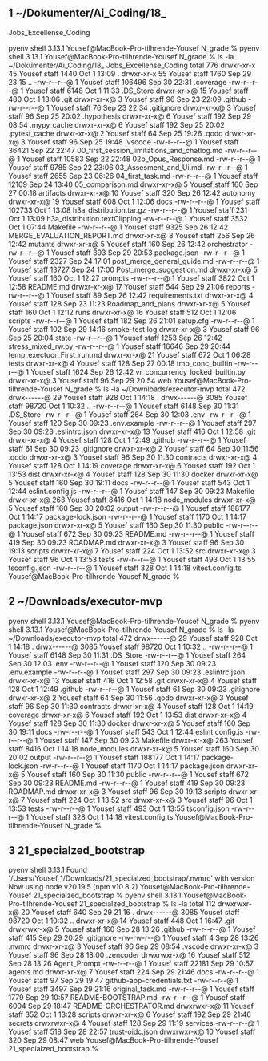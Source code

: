 ## 1 ~/Dokumenter/Ai_Coding/18_
Jobs_Excellense_Coding

pyenv shell 3.13.1
Yousef@MacBook-Pro-tilhrende-Yousef N_grade % pyenv shell 3.13.1
Yousef@MacBook-Pro-tilhrende-Yousef N_grade % ls -la ~/Dokumenter/Ai_Coding/18_
Jobs_Excellense_Coding
total 776
drwxr-xr-x  45 Yousef  staff    1440 Oct  1 13:09 .
drwxr-xr-x  55 Yousef  staff    1760 Sep 29 23:15 ..
-rw-r--r--@  1 Yousef  staff  106496 Sep 30 22:31 .coverage
-rw-r--r--@  1 Yousef  staff    6148 Oct  1 11:33 .DS_Store
drwxr-xr-x@ 15 Yousef  staff     480 Oct  1 13:06 .git
drwxr-xr-x@  3 Yousef  staff      96 Sep 23 22:09 .github
-rw-r--r--@  1 Yousef  staff      76 Sep 23 22:34 .gitignore
drwxr-xr-x@  3 Yousef  staff      96 Sep 25 20:02 .hypothesis
drwxr-xr-x@  6 Yousef  staff     192 Sep 29 08:54 .mypy_cache
drwxr-xr-x@  6 Yousef  staff     192 Sep 25 20:02 .pytest_cache
drwxr-xr-x@  2 Yousef  staff      64 Sep 25 19:26 .qodo
drwxr-xr-x@  3 Yousef  staff      96 Sep 25 19:48 .vscode
-rw-r--r--@  1 Yousef  staff   36421 Sep 22 22:47 00_first_session_limitations_and_chatlog.md
-rw-r--r--@  1 Yousef  staff   10583 Sep 22 22:48 02b_Opus_Response.md
-rw-r--r--@  1 Yousef  staff    9785 Sep 22 23:06 03_Assesment_and_Ui.md
-rw-r--r--@  1 Yousef  staff    2655 Sep 23 06:26 04_first_task.md
-rw-r--r--@  1 Yousef  staff   12109 Sep 24 13:40 05_comparison.md
drwxr-xr-x@  5 Yousef  staff     160 Sep 27 00:18 artifacts
drwxr-xr-x@ 10 Yousef  staff     320 Sep 26 12:42 autonomy
drwxr-xr-x@ 19 Yousef  staff     608 Oct  1 12:06 docs
-rw-r--r--@  1 Yousef  staff  102733 Oct  1 13:08 h3a_distribution.tar.gz
-rw-r--r--@  1 Yousef  staff     231 Oct  1 13:09 h3a_distribution.textClipping
-rw-r--r--@  1 Yousef  staff    3532 Oct  1 07:44 Makefile
-rw-r--r--@  1 Yousef  staff    9325 Sep 26 12:42 MERGE_EVALUATION_REPORT.md
drwxr-xr-x@  8 Yousef  staff     256 Sep 26 12:42 mutants
drwxr-xr-x@  5 Yousef  staff     160 Sep 26 12:42 orchestrator
-rw-r--r--@  1 Yousef  staff     393 Sep 29 20:53 package.json
-rw-r--r--@  1 Yousef  staff    2327 Sep 24 17:01 post_merge_general_guide.md
-rw-r--r--@  1 Yousef  staff   13727 Sep 24 17:00 Post_merge_suggestion.md
drwxr-xr-x@  5 Yousef  staff     160 Oct  1 12:27 prompts
-rw-r--r--@  1 Yousef  staff    3822 Oct  1 12:58 README.md
drwxr-xr-x@ 17 Yousef  staff     544 Sep 29 21:06 reports
-rw-r--r--@  1 Yousef  staff      89 Sep 26 12:42 requirements.txt
drwxr-xr-x@  4 Yousef  staff     128 Sep 23 11:23 Roadmap_and_plans
drwxr-xr-x@  5 Yousef  staff     160 Oct  1 12:12 runs
drwxr-xr-x@ 16 Yousef  staff     512 Oct  1 12:06 scripts
-rw-r--r--@  1 Yousef  staff     182 Sep 26 21:01 setup.cfg
-rw-r--r--@  1 Yousef  staff     102 Sep 29 14:16 smoke-test.log
drwxr-xr-x@  3 Yousef  staff      96 Sep 25 20:04 state
-rw-r--r--@  1 Yousef  staff    1253 Sep 26 12:42 stress_mixed_rw.py
-rw-r--r--@  1 Yousef  staff   16646 Sep 29 20:44 temp_exectuor_First_run.md
drwxr-xr-x@ 21 Yousef  staff     672 Oct  1 06:28 tests
drwxr-xr-x@  4 Yousef  staff     128 Sep 27 00:18 tmp_conc_builtin
-rw-r--r--@  1 Yousef  staff    1624 Sep 26 12:42 vr_concurrency_locked_builtin.py
drwxr-xr-x@  3 Yousef  staff      96 Sep 29 20:54 web
Yousef@MacBook-Pro-tilhrende-Yousef N_grade % ls -la ~/Downloads/executor-mvp
total 472
drwx------@   29 Yousef  staff     928 Oct  1 14:18 .
drwx------@ 3085 Yousef  staff   98720 Oct  1 10:32 ..
-rw-r--r--@    1 Yousef  staff    6148 Sep 30 11:31 .DS_Store
-rw-r--r--@    1 Yousef  staff     264 Sep 30 12:03 .env
-rw-r--r--@    1 Yousef  staff     120 Sep 30 09:23 .env.example
-rw-r--r--@    1 Yousef  staff     297 Sep 30 09:23 .eslintrc.json
drwxr-xr-x@   13 Yousef  staff     416 Oct  1 12:58 .git
drwxr-xr-x@    4 Yousef  staff     128 Oct  1 12:49 .github
-rw-r--r--@    1 Yousef  staff      61 Sep 30 09:23 .gitignore
drwxr-xr-x@    2 Yousef  staff      64 Sep 30 11:56 .qodo
drwxr-xr-x@    3 Yousef  staff      96 Sep 30 11:30 contracts
drwxr-xr-x@    4 Yousef  staff     128 Oct  1 14:19 coverage
drwxr-xr-x@    6 Yousef  staff     192 Oct  1 13:53 dist
drwxr-xr-x@    4 Yousef  staff     128 Sep 30 11:30 docker
drwxr-xr-x@    5 Yousef  staff     160 Sep 30 19:11 docs
-rw-r--r--@    1 Yousef  staff     543 Oct  1 12:44 eslint.config.js
-rw-r--r--@    1 Yousef  staff     147 Sep 30 09:23 Makefile
drwxr-xr-x@  263 Yousef  staff    8416 Oct  1 14:18 node_modules
drwxr-xr-x@    5 Yousef  staff     160 Sep 30 20:02 output
-rw-r--r--@    1 Yousef  staff  188177 Oct  1 14:17 package-lock.json
-rw-r--r--@    1 Yousef  staff    1170 Oct  1 14:17 package.json
drwxr-xr-x@    5 Yousef  staff     160 Sep 30 11:30 public
-rw-r--r--@    1 Yousef  staff     672 Sep 30 09:23 README.md
-rw-r--r--@    1 Yousef  staff     419 Sep 30 09:23 ROADMAP.md
drwxr-xr-x@    3 Yousef  staff      96 Sep 30 19:13 scripts
drwxr-xr-x@    7 Yousef  staff     224 Oct  1 13:52 src
drwxr-xr-x@    3 Yousef  staff      96 Oct  1 13:53 tests
-rw-r--r--@    1 Yousef  staff     493 Oct  1 13:55 tsconfig.json
-rw-r--r--@    1 Yousef  staff     328 Oct  1 14:18 vitest.config.ts
Yousef@MacBook-Pro-tilhrende-Yousef N_grade % 

## 2 ~/Downloads/executor-mvp
pyenv shell 3.13.1
Yousef@MacBook-Pro-tilhrende-Yousef N_grade % pyenv shell 3.13.1
Yousef@MacBook-Pro-tilhrende-Yousef N_grade % ls -la ~/Downloads/executor-mvp
total 472
drwx------@   29 Yousef  staff     928 Oct  1 14:18 .
drwx------@ 3085 Yousef  staff   98720 Oct  1 10:32 ..
-rw-r--r--@    1 Yousef  staff    6148 Sep 30 11:31 .DS_Store
-rw-r--r--@    1 Yousef  staff     264 Sep 30 12:03 .env
-rw-r--r--@    1 Yousef  staff     120 Sep 30 09:23 .env.example
-rw-r--r--@    1 Yousef  staff     297 Sep 30 09:23 .eslintrc.json
drwxr-xr-x@   13 Yousef  staff     416 Oct  1 12:58 .git
drwxr-xr-x@    4 Yousef  staff     128 Oct  1 12:49 .github
-rw-r--r--@    1 Yousef  staff      61 Sep 30 09:23 .gitignore
drwxr-xr-x@    2 Yousef  staff      64 Sep 30 11:56 .qodo
drwxr-xr-x@    3 Yousef  staff      96 Sep 30 11:30 contracts
drwxr-xr-x@    4 Yousef  staff     128 Oct  1 14:19 coverage
drwxr-xr-x@    6 Yousef  staff     192 Oct  1 13:53 dist
drwxr-xr-x@    4 Yousef  staff     128 Sep 30 11:30 docker
drwxr-xr-x@    5 Yousef  staff     160 Sep 30 19:11 docs
-rw-r--r--@    1 Yousef  staff     543 Oct  1 12:44 eslint.config.js
-rw-r--r--@    1 Yousef  staff     147 Sep 30 09:23 Makefile
drwxr-xr-x@  263 Yousef  staff    8416 Oct  1 14:18 node_modules
drwxr-xr-x@    5 Yousef  staff     160 Sep 30 20:02 output
-rw-r--r--@    1 Yousef  staff  188177 Oct  1 14:17 package-lock.json
-rw-r--r--@    1 Yousef  staff    1170 Oct  1 14:17 package.json
drwxr-xr-x@    5 Yousef  staff     160 Sep 30 11:30 public
-rw-r--r--@    1 Yousef  staff     672 Sep 30 09:23 README.md
-rw-r--r--@    1 Yousef  staff     419 Sep 30 09:23 ROADMAP.md
drwxr-xr-x@    3 Yousef  staff      96 Sep 30 19:13 scripts
drwxr-xr-x@    7 Yousef  staff     224 Oct  1 13:52 src
drwxr-xr-x@    3 Yousef  staff      96 Oct  1 13:53 tests
-rw-r--r--@    1 Yousef  staff     493 Oct  1 13:55 tsconfig.json
-rw-r--r--@    1 Yousef  staff     328 Oct  1 14:18 vitest.config.ts
Yousef@MacBook-Pro-tilhrende-Yousef N_grade % 


## 3 21_specialzed_bootstrap
pyenv shell 3.13.1
Found '/Users/Yousef_1/Downloads/21_specialzed_bootstrap/.nvmrc' with version <v20>
Now using node v20.19.5 (npm v10.8.2)
Yousef@MacBook-Pro-tilhrende-Yousef 21_specialzed_bootstrap % pyenv shell 
3.13.1
Yousef@MacBook-Pro-tilhrende-Yousef 21_specialzed_bootstrap % ls -la
total 112
drwxrwxr-x@   20 Yousef  staff    640 Sep 29 21:16 .
drwx------@ 3085 Yousef  staff  98720 Oct  1 10:32 ..
drwxr-xr-x@   14 Yousef  staff    448 Oct  1 16:47 .git
drwxrwxr-x@    5 Yousef  staff    160 Sep 28 13:26 .github
-rw-r--r--@    1 Yousef  staff    415 Sep 29 20:29 .gitignore
-rw-rw-r--@    1 Yousef  staff      4 Sep 28 13:26 .nvmrc
drwxr-xr-x@    3 Yousef  staff     96 Sep 29 08:54 .vscode
drwxr-xr-x@    3 Yousef  staff     96 Sep 28 18:00 .zencoder
drwxrwxr-x@   16 Yousef  staff    512 Sep 28 13:26 Agent_Prompt
-rw-r--r--@    1 Yousef  staff  22181 Sep 29 10:57 agents.md
drwxr-xr-x@    7 Yousef  staff    224 Sep 29 21:46 docs
-rw-r--r--@    1 Yousef  staff     97 Sep 29 19:47 github-app-credentials.txt
-rw-r--r--@    1 Yousef  staff   3497 Sep 29 21:16 original_task.md
-rw-r--r--@    1 Yousef  staff   1779 Sep 29 10:57 README-BOOTSTRAP.md
-rw-r--r--@    1 Yousef  staff   6004 Sep 29 18:47 README-ORCHESTRATOR.md
drwxrwxr-x@   11 Yousef  staff    352 Oct  1 13:28 scripts
drwxr-xr-x@    6 Yousef  staff    192 Sep 29 21:46 secrets
drwxrwxr-x@    4 Yousef  staff    128 Sep 29 11:19 services
-rw-r--r--@    1 Yousef  staff    518 Sep 28 22:57 trust-oidc.json
drwxrwxr-x@   10 Yousef  staff    320 Sep 29 08:47 web
Yousef@MacBook-Pro-tilhrende-Yousef 21_specialzed_bootstrap % 